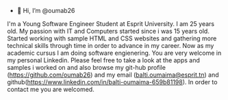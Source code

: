 - 👋 Hi, I’m @oumab26

I'm a Young Software Engineer Student at Esprit University. I am 25 years old. My passion with IT and Computers started since i was 15 years old. Started working with sample HTML and CSS websites and gathering more technical skills through time in order to advance in my career. Now as my academic cursus I am doing software engienering. You are very welcome in my personal Linkedin. Please feel free to take a look at the apps and samples i worked on and also browse my git-hub profile (https://github.com/oumab26) and my email (balti.oumaima@esprit.tn) and github(https://www.linkedin.com/in/balti-oumaima-659b81198). In order to contact me you are welcomed.
